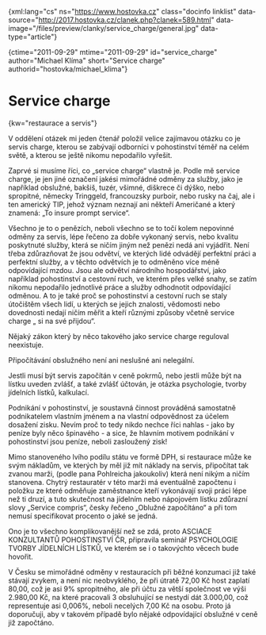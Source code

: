 
{xml:lang="cs" ns="https://www.hostovka.cz" class="docinfo linklist" data-source="http://2017.hostovka.cz/clanek.php?clanek=589.html" data-image="/files/preview/clanky/service_charge/general.jpg" data-type="article"}

{ctime="2011-09-29" mtime="2011-09-29" id="service\_charge" author="Michael Klíma" short="Service charge" authorid="hostovka/michael\_klima"}

# Service charge

<!-- generated attribute kw by user_udpatekw.sh on 2019-06-30, do not edit -->

{kw="restaurace a servis"}

V oddělení otázek mi jeden čtenář položil velice zajímavou otázku co je servis charge, kterou se zabývají odborníci v pohostinství téměř na celém světě, a kterou se ještě nikomu nepodařilo vyřešit.

Zaprvé si musíme říci, co „service charge“ vlastně je. Podle mě service charge, je jen jiné označení jakési mimořádné odměny za služby, jako je například obslužné, bakšiš, tuzér, všimné, diškrece či dýško, nebo spropitné, německy Tringgeld, francouzsky purboir, nebo rusky na čaj, ale i ten americký TIP, jehož význam neznají ani někteří Američané a který znamená: „To insure prompt service“.

Všechno je to o penězích, neboli všechno se to točí kolem nepovinné odměny za servis, lépe řečeno za dobře vykonaný servis, nebo kvalitu poskytnuté služby, která se ničím jiným než penězi nedá ani vyjádřit. Není třeba zdůrazňovat že jsou odvětví, ve kterých lidé odvádějí perfektní práci a perfektní služby, a v těchto odvětvích je to odměněno více méně odpovídající mzdou. Jsou ale odvětví národního hospodářství, jako například pohostinství a cestovní ruch, ve kterém přes velké snahy, se zatím nikomu nepodařilo jednotlivé práce a služby odhodnotit odpovídající odměnou. A to je také proč se pohostinství a cestovní ruch se staly útočištěm všech lidí, u kterých se jejich znalosti, vědomosti nebo dovednosti nedají ničím měřit a kteří různými způsoby včetně service charge „ si na své přijdou“.

Nějaký zákon který by něco takového jako service charge reguloval neexistuje.

Připočítávání obslužného není ani neslušné ani nelegální.

Jestli musí být servis započítán v ceně pokrmů, nebo jestli může být na lístku uveden zvlášť, a také zvlášť účtován, je otázka psychologie, tvorby jídelních lístků, kalkulací.

Podnikání v pohostinství, je soustavná činnost prováděná samostatně podnikatelem vlastním jménem a na vlastní odpovědnost za účelem dosažení zisku. Nevím proč to tedy nikdo nechce říci nahlas - jako by peníze byly něco špinavého - a sice, že hlavním motivem podnikání v pohostinství jsou peníze, neboli zasloužený zisk!

Mimo stanoveného lvího podílu státu ve formě DPH, si restaurace může ke svým nákladům, ve kterých by měl již mít náklady na servis, připočítat tak zvanou marži, (podle pana Pohlreicha jakoukoliv) která není nikým a ničím stanovena. Chytrý restauratér v této marži má eventuálně započtenu i položku ze které odměňuje zaměstnance kteří vykonávají svoji práci lépe než ti druzí, a tuto skutečnost na jídelním nebo nápojovém lístku zdůrazní slovy „Service compris“, česky řečeno „Oblužné započítáno“ a při tom nemusí specifikovat procento o jaké se jedná.

Ono je to všechno komplikovanější než se zdá, proto ASCIACE KONZULTANTŮ POHOSTINSTVÍ ČR, připravila seminář PSYCHOLOGIE TVORBY JÍDELNÍCH LÍSTKŮ, ve kterém se i o takovýchto věcech bude hovořit.

V Česku se mimořádné odměny v restauracích při běžné konzumaci již také stávají zvykem, a není nic neobvyklého, že při útratě 72,00 Kč host zaplatí 80,00, což je asi 9% spropitného, ale při účtu za větší společnost ve výši 2.980,00 Kč, na které pracovali 3 obsluhující se nestydí dát 3.000,00, což representuje asi 0,006%, neboli necelých 7,00 Kč na osobu. Proto já doporučuji, aby v takovém případě bylo nějaké odpovídající obslužné v ceně již započtáno.

